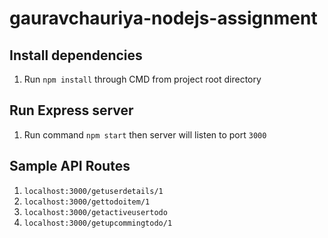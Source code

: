 # gauravchauriya-nodejs-assignment

## Install dependencies
 1. Run `npm install` through CMD from project root directory

## Run Express server
 1. Run command `npm start` then server will listen to port `3000`

## Sample API Routes
 1. `localhost:3000/getuserdetails/1`
 2. `localhost:3000/gettodoitem/1`
 3. `localhost:3000/getactiveusertodo`
 4. `localhost:3000/getupcommingtodo/1`